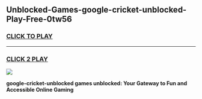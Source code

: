 
## Unblocked-Games-google-cricket-unblocked-Play-Free-0tw56
<h3>
<a href="https://premium76.site?title=google-cricket-unblocked&ref=23A">CLICK TO PLAY</a></h3>
<hr>

<h3>
<a href="https://premium76.site?title=google-cricket-unblocked&ref=23A">CLICK 2 PLAY</a>
  
</h3>

<a href="https://premium76.site?title=google-cricket-unblocked&ref=23A"><img src="https://clearcache.store/games.png"></a>


**google-cricket-unblocked games unblocked: Your Gateway to Fun and Accessible Online Gaming**

